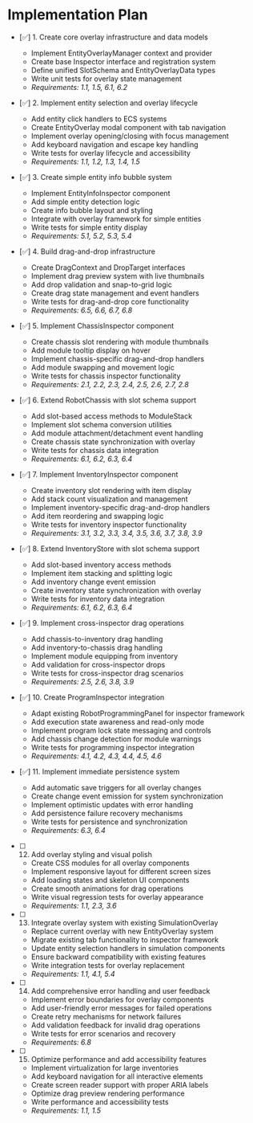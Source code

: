 # Implementation Plan

- [✅] 1. Create core overlay infrastructure and data models
  - Implement EntityOverlayManager context and provider
  - Create base Inspector interface and registration system
  - Define unified SlotSchema and EntityOverlayData types
  - Write unit tests for overlay state management
  - _Requirements: 1.1, 1.5, 6.1, 6.2_

- [✅] 2. Implement entity selection and overlay lifecycle
  - Add entity click handlers to ECS systems
  - Create EntityOverlay modal component with tab navigation
  - Implement overlay opening/closing with focus management
  - Add keyboard navigation and escape key handling
  - Write tests for overlay lifecycle and accessibility
  - _Requirements: 1.1, 1.2, 1.3, 1.4, 1.5_

- [✅] 3. Create simple entity info bubble system
  - Implement EntityInfoInspector component
  - Add simple entity detection logic
  - Create info bubble layout and styling
  - Integrate with overlay framework for simple entities
  - Write tests for simple entity display
  - _Requirements: 5.1, 5.2, 5.3, 5.4_

- [✅] 4. Build drag-and-drop infrastructure
  - Create DragContext and DropTarget interfaces
  - Implement drag preview system with live thumbnails
  - Add drop validation and snap-to-grid logic
  - Create drag state management and event handlers
  - Write tests for drag-and-drop core functionality
  - _Requirements: 6.5, 6.6, 6.7, 6.8_

- [✅] 5. Implement ChassisInspector component
  - Create chassis slot rendering with module thumbnails
  - Add module tooltip display on hover
  - Implement chassis-specific drag-and-drop handlers
  - Add module swapping and movement logic
  - Write tests for chassis inspector functionality
  - _Requirements: 2.1, 2.2, 2.3, 2.4, 2.5, 2.6, 2.7, 2.8_

- [✅] 6. Extend RobotChassis with slot schema support
  - Add slot-based access methods to ModuleStack
  - Implement slot schema conversion utilities
  - Add module attachment/detachment event handling
  - Create chassis state synchronization with overlay
  - Write tests for chassis data integration
  - _Requirements: 6.1, 6.2, 6.3, 6.4_

- [✅] 7. Implement InventoryInspector component
  - Create inventory slot rendering with item display
  - Add stack count visualization and management
  - Implement inventory-specific drag-and-drop handlers
  - Add item reordering and swapping logic
  - Write tests for inventory inspector functionality
  - _Requirements: 3.1, 3.2, 3.3, 3.4, 3.5, 3.6, 3.7, 3.8, 3.9_

- [✅] 8. Extend InventoryStore with slot schema support
  - Add slot-based inventory access methods
  - Implement item stacking and splitting logic
  - Add inventory change event emission
  - Create inventory state synchronization with overlay
  - Write tests for inventory data integration
  - _Requirements: 6.1, 6.2, 6.3, 6.4_

- [✅] 9. Implement cross-inspector drag operations
  - Add chassis-to-inventory drag handling
  - Add inventory-to-chassis drag handling
  - Implement module equipping from inventory
  - Add validation for cross-inspector drops
  - Write tests for cross-inspector drag scenarios
  - _Requirements: 2.5, 2.6, 3.8, 3.9_

- [✅] 10. Create ProgramInspector integration
  - Adapt existing RobotProgrammingPanel for inspector framework
  - Add execution state awareness and read-only mode
  - Implement program lock state messaging and controls
  - Add chassis change detection for module warnings
  - Write tests for programming inspector integration
  - _Requirements: 4.1, 4.2, 4.3, 4.4, 4.5, 4.6_

- [✅] 11. Implement immediate persistence system
  - Add automatic save triggers for all overlay changes
  - Create change event emission for system synchronization
  - Implement optimistic updates with error handling
  - Add persistence failure recovery mechanisms
  - Write tests for persistence and synchronization
  - _Requirements: 6.3, 6.4_

- [ ] 12. Add overlay styling and visual polish
  - Create CSS modules for all overlay components
  - Implement responsive layout for different screen sizes
  - Add loading states and skeleton UI components
  - Create smooth animations for drag operations
  - Write visual regression tests for overlay appearance
  - _Requirements: 1.1, 2.3, 3.6_

- [ ] 13. Integrate overlay system with existing SimulationOverlay
  - Replace current overlay with new EntityOverlay system
  - Migrate existing tab functionality to inspector framework
  - Update entity selection handlers in simulation components
  - Ensure backward compatibility with existing features
  - Write integration tests for overlay replacement
  - _Requirements: 1.1, 4.1, 5.4_

- [ ] 14. Add comprehensive error handling and user feedback
  - Implement error boundaries for overlay components
  - Add user-friendly error messages for failed operations
  - Create retry mechanisms for network failures
  - Add validation feedback for invalid drag operations
  - Write tests for error scenarios and recovery
  - _Requirements: 6.8_

- [ ] 15. Optimize performance and add accessibility features
  - Implement virtualization for large inventories
  - Add keyboard navigation for all interactive elements
  - Create screen reader support with proper ARIA labels
  - Optimize drag preview rendering performance
  - Write performance and accessibility tests
  - _Requirements: 1.1, 1.5_